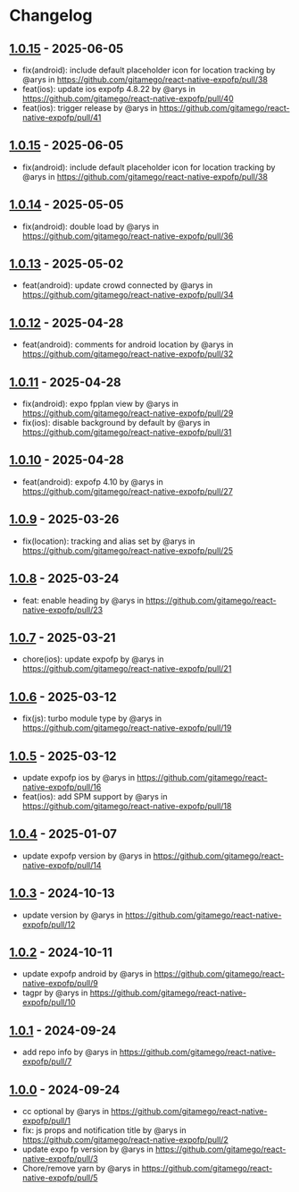 # Changelog

## [1.0.15](https://github.com/gitamego/react-native-expofp/compare/1.0.14...1.0.15) - 2025-06-05
- fix(android): include default placeholder icon for location tracking by @arys in https://github.com/gitamego/react-native-expofp/pull/38
- feat(ios): update ios expofp 4.8.22 by @arys in https://github.com/gitamego/react-native-expofp/pull/40
- feat(ios): trigger release by @arys in https://github.com/gitamego/react-native-expofp/pull/41

## [1.0.15](https://github.com/gitamego/react-native-expofp/compare/1.0.14...1.0.15) - 2025-06-05
- fix(android): include default placeholder icon for location tracking by @arys in https://github.com/gitamego/react-native-expofp/pull/38

## [1.0.14](https://github.com/gitamego/react-native-expofp/compare/1.0.13...1.0.14) - 2025-05-05
- fix(android): double load by @arys in https://github.com/gitamego/react-native-expofp/pull/36

## [1.0.13](https://github.com/gitamego/react-native-expofp/compare/1.0.12...1.0.13) - 2025-05-02
- feat(android): update crowd connected by @arys in https://github.com/gitamego/react-native-expofp/pull/34

## [1.0.12](https://github.com/gitamego/react-native-expofp/compare/1.0.11...1.0.12) - 2025-04-28
- feat(android): comments for android location by @arys in https://github.com/gitamego/react-native-expofp/pull/32

## [1.0.11](https://github.com/gitamego/react-native-expofp/compare/1.0.10...1.0.11) - 2025-04-28
- fix(android): expo fpplan view by @arys in https://github.com/gitamego/react-native-expofp/pull/29
- fix(ios): disable background by default by @arys in https://github.com/gitamego/react-native-expofp/pull/31

## [1.0.10](https://github.com/gitamego/react-native-expofp/compare/1.0.9...1.0.10) - 2025-04-28
- feat(android): expofp 4.10 by @arys in https://github.com/gitamego/react-native-expofp/pull/27

## [1.0.9](https://github.com/gitamego/react-native-expofp/compare/1.0.8...1.0.9) - 2025-03-26
- fix(location): tracking and alias set by @arys in https://github.com/gitamego/react-native-expofp/pull/25

## [1.0.8](https://github.com/gitamego/react-native-expofp/compare/1.0.7...1.0.8) - 2025-03-24
- feat: enable heading by @arys in https://github.com/gitamego/react-native-expofp/pull/23

## [1.0.7](https://github.com/gitamego/react-native-expofp/compare/1.0.6...1.0.7) - 2025-03-21
- chore(ios): update expofp by @arys in https://github.com/gitamego/react-native-expofp/pull/21

## [1.0.6](https://github.com/gitamego/react-native-expofp/compare/1.0.5...1.0.6) - 2025-03-12
- fix(js): turbo module type by @arys in https://github.com/gitamego/react-native-expofp/pull/19

## [1.0.5](https://github.com/gitamego/react-native-expofp/compare/1.0.4...1.0.5) - 2025-03-12
- update expofp ios by @arys in https://github.com/gitamego/react-native-expofp/pull/16
- feat(ios): add SPM support by @arys in https://github.com/gitamego/react-native-expofp/pull/18

## [1.0.4](https://github.com/gitamego/react-native-expofp/compare/1.0.3...1.0.4) - 2025-01-07
- update expofp version by @arys in https://github.com/gitamego/react-native-expofp/pull/14

## [1.0.3](https://github.com/gitamego/react-native-expofp/compare/1.0.2...1.0.3) - 2024-10-13
- update version by @arys in https://github.com/gitamego/react-native-expofp/pull/12

## [1.0.2](https://github.com/gitamego/react-native-expofp/compare/1.0.1...1.0.2) - 2024-10-11
- update expofp android by @arys in https://github.com/gitamego/react-native-expofp/pull/9
- tagpr by @arys in https://github.com/gitamego/react-native-expofp/pull/10

## [1.0.1](https://github.com/gitamego/react-native-expofp/compare/1.0.0...1.0.1) - 2024-09-24
- add repo info by @arys in https://github.com/gitamego/react-native-expofp/pull/7

## [1.0.0](https://github.com/gitamego/react-native-expofp/commits/1.0.0) - 2024-09-24
- cc optional by @arys in https://github.com/gitamego/react-native-expofp/pull/1
- fix: js props and notification title by @arys in https://github.com/gitamego/react-native-expofp/pull/2
- update expo fp version by @arys in https://github.com/gitamego/react-native-expofp/pull/3
- Chore/remove yarn by @arys in https://github.com/gitamego/react-native-expofp/pull/5
